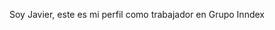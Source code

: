 Soy Javier, este es mi perfil como trabajador en Grupo Inndex
<!---
JalexInndex/JalexInndex is a ✨ special ✨ repository because its `README.md` (this file) appears on your GitHub profile.
You can click the Preview link to take a look at your changes.
--->
